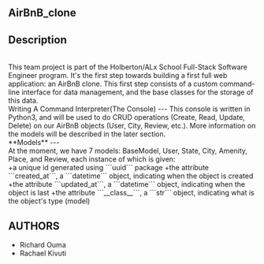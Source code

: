 AirBnB_clone
---
Description
---
<br>
This team project is part of the Holberton/ALx  School Full-Stack Software Engineer program. It's the first step towards building a first full web application: an AirBnB clone. This first step consists of a custom command-line interface for data management, and the base classes for the storage of this data.
<br>
Writing A Command Interpreter(The Console)
---
This console is written in Python3, and will be used to do CRUD operations (Create, Read, Update, Delete) on our AirBnB objects (User, City, Review, etc.). More information on the models will be described in the later section.
<br>
**Models**
---
<br>
At the moment, we have 7 models: BaseModel, User, State, City, Amenity, Place, and Review, each instance of which is given:<br>
	+a unique id generated using ```uuid``` package
	+the attribute ```created_at```, a ```datetime``` object, indicating when the object is created
	+the attribute ```updated_at```, a ```datetime``` object, indicating when the object is last
	+the attribute ```__class__```, a ```str``` object, indicating what is the object's type (model)

AUTHORS
---
+ Richard Ouma
+ Rachael Kivuti

